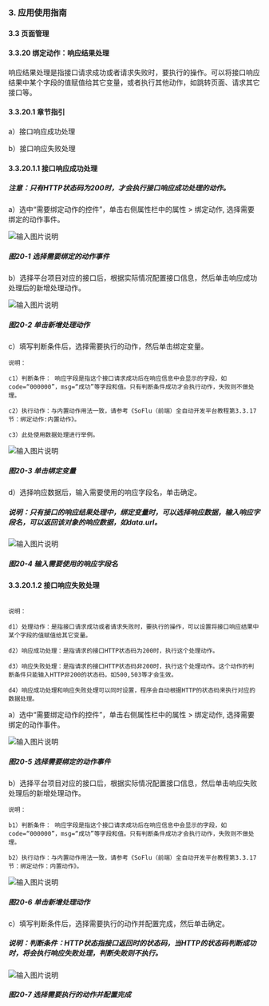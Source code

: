 ### 3. 应用使用指南

#### 3.3 页面管理

#### 3.3.20 绑定动作：响应结果处理

响应结果处理是指接口请求成功或者请求失败时，要执行的操作。可以将接口响应结果中某个字段的值赋值给其它变量，或者执行其他动作，如跳转页面、请求其它接口等。

#### 3.3.20.1 章节指引

a）接口响应成功处理

b）接口响应失败处理

#### 3.3.20.1.1 接口响应成功处理

##### 注意：只有HTTP状态码为200时，才会执行接口响应成功处理的动作。

a）选中“需要绑定动作的控件”，单击右侧属性栏中的属性 > 绑定动作, 选择需要绑定的动作事件。

![输入图片说明](../../../../images/%20SoFlu%EF%BC%88%E5%89%8D%E7%AB%AF%EF%BC%89%E5%85%A8%E8%87%AA%E5%8A%A8%E5%BC%80%E5%8F%91%E5%B9%B3%E5%8F%B0%E6%95%99%E7%A8%8B/1.%20%E6%9C%80%E6%96%B0%E7%89%88%E6%9C%AC%20-%20%E6%9B%B4%E6%96%B0%E6%97%A5%E6%9C%9F%20-%202023.01.10/3.%20%E5%BA%94%E7%94%A8%E4%BD%BF%E7%94%A8%E6%8C%87%E5%8D%97/3.%20%E9%A1%B5%E9%9D%A2%E7%AE%A1%E7%90%86/20-1.png)

##### 图20-1 选择需要绑定的动作事件

b）选择平台项目对应的接口后，根据实际情况配置接口信息，然后单击响应成功处理后的新增处理动作。

![输入图片说明](../../../../images/%20SoFlu%EF%BC%88%E5%89%8D%E7%AB%AF%EF%BC%89%E5%85%A8%E8%87%AA%E5%8A%A8%E5%BC%80%E5%8F%91%E5%B9%B3%E5%8F%B0%E6%95%99%E7%A8%8B/1.%20%E6%9C%80%E6%96%B0%E7%89%88%E6%9C%AC%20-%20%E6%9B%B4%E6%96%B0%E6%97%A5%E6%9C%9F%20-%202023.01.10/3.%20%E5%BA%94%E7%94%A8%E4%BD%BF%E7%94%A8%E6%8C%87%E5%8D%97/3.%20%E9%A1%B5%E9%9D%A2%E7%AE%A1%E7%90%86/20-2.png)

##### 图20-2 单击新增处理动作

c）填写判断条件后，选择需要执行的动作，然后单击绑定变量。

```
说明：

c1）判断条件： 响应字段是指这个接口请求成功后在响应信息中会显示的字段，如code=“000000”，msg=“成功”等字段和值。只有判断条件成功才会执行动作，失败则不做处理。

c2）执行动作：与内置动作用法一致，请参考《SoFlu（前端）全自动开发平台教程第3.3.17节：绑定动作:内置动作》。

c3）此处使用数据处理进行举例。
```

![输入图片说明](../../../../images/%20SoFlu%EF%BC%88%E5%89%8D%E7%AB%AF%EF%BC%89%E5%85%A8%E8%87%AA%E5%8A%A8%E5%BC%80%E5%8F%91%E5%B9%B3%E5%8F%B0%E6%95%99%E7%A8%8B/1.%20%E6%9C%80%E6%96%B0%E7%89%88%E6%9C%AC%20-%20%E6%9B%B4%E6%96%B0%E6%97%A5%E6%9C%9F%20-%202023.01.10/3.%20%E5%BA%94%E7%94%A8%E4%BD%BF%E7%94%A8%E6%8C%87%E5%8D%97/3.%20%E9%A1%B5%E9%9D%A2%E7%AE%A1%E7%90%86/20-3.png)

##### 图20-3 单击绑定变量

d）选择响应数据后，输入需要使用的响应字段名，单击确定。

##### 说明：只有接口的响应结果处理中，绑定变量时，可以选择响应数据，输入响应字段名，可以返回该对象的响应数据，如data.url。

![输入图片说明](../../../../images/%20SoFlu%EF%BC%88%E5%89%8D%E7%AB%AF%EF%BC%89%E5%85%A8%E8%87%AA%E5%8A%A8%E5%BC%80%E5%8F%91%E5%B9%B3%E5%8F%B0%E6%95%99%E7%A8%8B/1.%20%E6%9C%80%E6%96%B0%E7%89%88%E6%9C%AC%20-%20%E6%9B%B4%E6%96%B0%E6%97%A5%E6%9C%9F%20-%202023.01.10/3.%20%E5%BA%94%E7%94%A8%E4%BD%BF%E7%94%A8%E6%8C%87%E5%8D%97/3.%20%E9%A1%B5%E9%9D%A2%E7%AE%A1%E7%90%86/20-4.png)

##### 图20-4 输入需要使用的响应字段名

#### 3.3.20.1.2 接口响应失败处理

```

说明：

d1）处理动作：是指接口请求成功或者请求失败时，要执行的操作，可以设置将接口响应结果中某个字段的值赋值给其它变量。

d2）响应成功处理：是指请求的接口HTTP状态码为200时，执行这个处理动作。

d3）响应失败处理：是指请求的接口HTTP状态码非200时，执行这个处理动作。这个动作的判断条件只能输入HTTP非200的状态码，如500,503等才会生效。

d4）响应成功处理和响应失败处理可以同时设置，程序会自动根据HTTP的状态码来执行对应的数据处理。
```

a）选中“需要绑定动作的控件”，单击右侧属性栏中的属性 > 绑定动作, 选择需要绑定的动作事件。

![输入图片说明](../../../../images/%20SoFlu%EF%BC%88%E5%89%8D%E7%AB%AF%EF%BC%89%E5%85%A8%E8%87%AA%E5%8A%A8%E5%BC%80%E5%8F%91%E5%B9%B3%E5%8F%B0%E6%95%99%E7%A8%8B/1.%20%E6%9C%80%E6%96%B0%E7%89%88%E6%9C%AC%20-%20%E6%9B%B4%E6%96%B0%E6%97%A5%E6%9C%9F%20-%202023.01.10/3.%20%E5%BA%94%E7%94%A8%E4%BD%BF%E7%94%A8%E6%8C%87%E5%8D%97/3.%20%E9%A1%B5%E9%9D%A2%E7%AE%A1%E7%90%86/20-5.png)

##### 图20-5 选择需要绑定的动作事件

b）选择平台项目对应的接口后，根据实际情况配置接口信息，然后单击响应失败处理后的新增处理动作。


```
说明：

b1）判断条件： 响应字段是指这个接口请求成功后在响应信息中会显示的字段，如code=“000000”，msg=“成功”等字段和值。只有判断条件成功才会执行动作，失败则不做处理。

b2）执行动作：与内置动作用法一致，请参考《SoFlu（前端）全自动开发平台教程第3.3.17节：绑定动作：内置动作》。
```

![输入图片说明](../../../../images/%20SoFlu%EF%BC%88%E5%89%8D%E7%AB%AF%EF%BC%89%E5%85%A8%E8%87%AA%E5%8A%A8%E5%BC%80%E5%8F%91%E5%B9%B3%E5%8F%B0%E6%95%99%E7%A8%8B/1.%20%E6%9C%80%E6%96%B0%E7%89%88%E6%9C%AC%20-%20%E6%9B%B4%E6%96%B0%E6%97%A5%E6%9C%9F%20-%202023.01.10/3.%20%E5%BA%94%E7%94%A8%E4%BD%BF%E7%94%A8%E6%8C%87%E5%8D%97/3.%20%E9%A1%B5%E9%9D%A2%E7%AE%A1%E7%90%86/20-6.png)

##### 图20-6 单击新增处理动作

c）填写判断条件后，选择需要执行的动作并配置完成，然后单击确定。

##### 说明：判断条件：HTTP状态指接口返回时的状态码，当HTTP的状态码判断成功时，将会执行响应失败处理，判断失败则不执行。

![输入图片说明](../../../../images/%20SoFlu%EF%BC%88%E5%89%8D%E7%AB%AF%EF%BC%89%E5%85%A8%E8%87%AA%E5%8A%A8%E5%BC%80%E5%8F%91%E5%B9%B3%E5%8F%B0%E6%95%99%E7%A8%8B/1.%20%E6%9C%80%E6%96%B0%E7%89%88%E6%9C%AC%20-%20%E6%9B%B4%E6%96%B0%E6%97%A5%E6%9C%9F%20-%202023.01.10/3.%20%E5%BA%94%E7%94%A8%E4%BD%BF%E7%94%A8%E6%8C%87%E5%8D%97/3.%20%E9%A1%B5%E9%9D%A2%E7%AE%A1%E7%90%86/20-7.png)

##### 图20-7 选择需要执行的动作并配置完成
